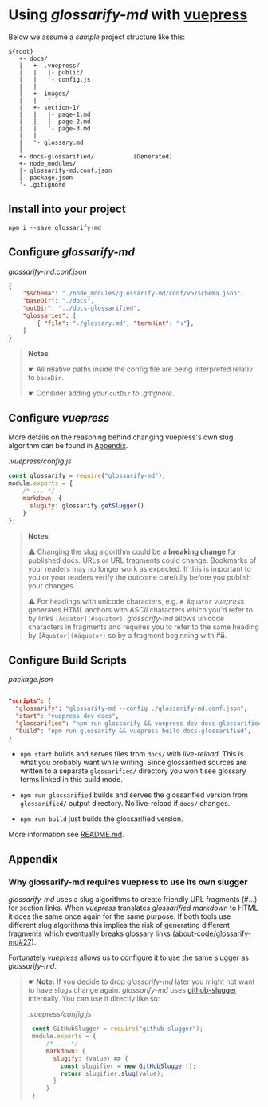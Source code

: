 # Using *glossarify-md* with [vuepress](https://vuepress.vuejs.org)

Below we assume a *sample* project structure like this:

```
${root}
   +- docs/
   |   +- .vuepress/
   |   |   |- public/
   |   |   '- config.js
   |   |
   |   +- images/
   |   |   '...
   |   +- section-1/
   |   |   |- page-1.md
   |   |   |- page-2.md
   |   |   '- page-3.md
   |   |
   |   '- glossary.md
   |
   +- docs-glossarified/           (Generated)
   +- node_modules/
   |- glossarify-md.conf.json
   |- package.json
   '- .gitignore
```

## Install into your project

```
npm i --save glossarify-md
```

## Configure *glossarify-md*

*glossarify-md.conf.json*
```json
{
    "$schema": "./node_modules/glossarify-md/conf/v5/schema.json",
    "baseDir": "./docs",
    "outDir": "../docs-glossarified",
    "glossaries": [
        { "file": "./glossary.md", "termHint": "↴"},
    ]
}
```

> **Notes**
>
> ☛ All relative paths inside the config file are being interpreted
> relativ to `baseDir`.
>
> ☛ Consider adding your `outDir` to *.gitignore*.

## Configure *vuepress*

More details on the reasoning behind changing vuepress's own slug algorithm can
be found in [Appendix](#appendix).

*.vuepress/config.js*
```js
const glossarify = require("glossarify-md");
module.exports = {
    /* ... */
    markdown: {
      slugify: glossarify.getSlugger()
    }
};
```

> **Notes**
>
> ⚠ Changing the slug algorithm could be a **breaking change** for published docs. URLs or URL fragments could change. Bookmarks of your readers may no longer work as expected. If this is important to you or your readers verify the outcome carefully before you publish your changes.
>
> ⚠ For headings with unicode characters, e.g. `# Äquator` *vuepress* generates HTML anchors with *ASCII* characters which you'd refer to by links `[Äquator](#aquator)`. *glossarify-md* allows unicode characters in fragments and requires you to refer to the same heading by `[Äquator](#äquator)` so by a fragment beginning with #**ä**.

## Configure Build Scripts

*package.json*
```json

"scripts": {
  "glossarify": "glossarify-md --config ./glossarify-md.conf.json",
  "start": "vuepress dev docs",
  "glossarified": "npm run glossarify && vuepress dev docs-glossarified",
  "build": "npm run glossarify && vuepress build docs-glossarified",
}
```
- `npm start` builds and serves files from `docs/` with *live-reload*. This is
what you probably want while writing. Since glossarified sources are written to
a separate `glossarified/` directory you won't see glossary terms linked in this build mode.

- `npm run glossarified` builds and serves the glossarified version from `glossarified/` output directory. No live-reload if `docs/` changes.

- `npm run build` just builds the glossarified version.

More information see [README.md](../README.md).



## Appendix

### Why glossarify-md requires vuepress to use its own slugger

*glossarify-md* uses a slug algorithms to create friendly URL fragments (#...) for section links. When *vuepress* translates *glossarified markdown* to HTML it does the same once again for the same purpose. If both tools use different slug algorithms this implies the risk of generating different fragments which eventually breaks glossary links ([about-code/glossarify-md#27](https://github.com/about-code/glossarify-md/issues/27)).

Fortunately *vuepress* allows us to configure it to use the same slugger as *glossarify-md*.

> **☛ Note:** If you decide to drop *glossarify-md* later you might not want to have slugs change again. *glossarify-md* uses [github-slugger](https://npmjs.com/package/github-slugger) internally. You can use it directly like so:
>
>  *.vuepress/config.js*
>  ```js
>   const GitHubSlugger = require("github-slugger");
>   module.exports = {
>       /* ... */
>       markdown: {
>         slugify: (value) => {
>           const slugifier = new GitHubSlugger();
>           return slugifier.slug(value);
>         }
>       }
>   };
>  ```
